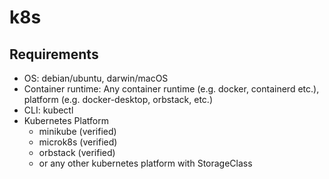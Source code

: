 # k8s

## Requirements

- OS: debian/ubuntu, darwin/macOS
- Container runtime: Any container runtime (e.g. docker, containerd etc.), platform (e.g. docker-desktop, orbstack, etc.)
- CLI: kubectl
- Kubernetes Platform
    - minikube (verified)
    - microk8s (verified)
    - orbstack (verified)
    - or any other kubernetes platform with StorageClass
